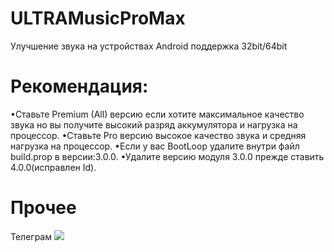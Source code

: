 # ULTRAMusicProMax
Улучшение звука на устройствах Android поддержка 32bit/64bit

# Рекомендация:
•Ставьте Premium (All) версию если хотите максимальное качество звука но вы получите высокий разряд аккумулятора и нагрузка на процессор.
•Ставьте Pro версию высокое качество звука и средняя нагрузка на процессор.
•Если у вас BootLoop удалите внутри файл build.prop в версии:3.0.0.
•Удалите версию модуля 3.0.0 прежде ставить 4.0.0(исправлен Id).

# Прочее
Телеграм <a href="https://t.me/magisk_module_ultima"><img src="https://img.shields.io/badge/Telegram-Channel-blue?longCache=true&style=flat"> </a>
